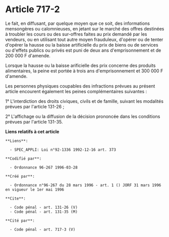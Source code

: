 # Article 717-2

Le fait, en diffusant, par quelque moyen que ce soit, des informations mensongères ou calomnieuses, en jetant sur le marché
des offres destinées à troubler les cours ou des sur-offres faites au prix demandé par les vendeurs, ou en utilisant tout
autre moyen frauduleux, d'opérer ou de tenter d'opérer la hausse ou la baisse artificielle du prix de biens ou de services ou
d'effets publics ou privés est puni de deux ans d'emprisonnement et de 200 000 F d'amende.

Lorsque la hausse ou la baisse arificielle des prix concerne des produits alimentaires, la peine est portée à trois ans
d'emprisonnement et 300 000 F d'amende.

Les personnes physiques coupables des infractions prévues au présent article encourent également les peines complémentaires
suivantes :

1° L'interdiction des droits civiques, civils et de famille, suivant les modalités prévues par l'article 131-26 ;

2° L'affichage ou la diffusion de la décision prononcée dans les conditions prévues par l'article 131-35.

**Liens relatifs à cet article**

	**Liens**:

	  - SPEC_APPLI: Loi n°92-1336 1992-12-16 art. 373

	**Codifié par**:

	  - Ordonnance 96-267 1996-03-28

	**Créé par**:

	  - Ordonnance n°96-267 du 28 mars 1996 - art. 1 () JORF 31 mars 1996 en vigueur le 1er mai 1996

	**Cite**:

	  - Code pénal - art. 131-26 (V)
	  - Code pénal - art. 131-35 (M)

	**Cité par**:

	  - Code pénal - art. 717-3 (V)
